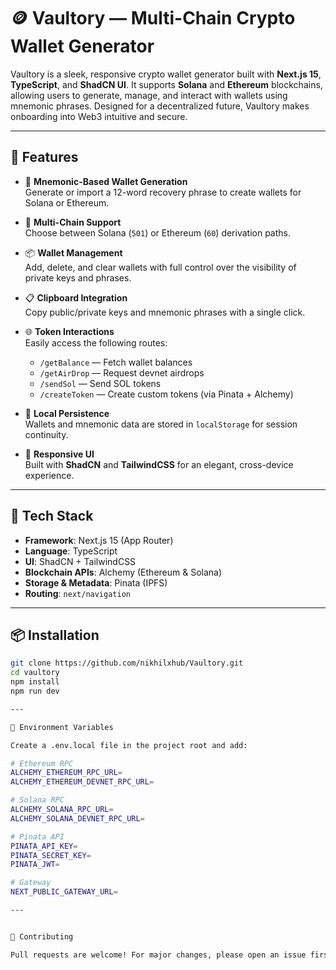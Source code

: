 # 🪙 Vaultory — Multi-Chain Crypto Wallet Generator  

Vaultory is a sleek, responsive crypto wallet generator built with **Next.js 15**, **TypeScript**, and **ShadCN UI**. It supports **Solana** and **Ethereum** blockchains, allowing users to generate, manage, and interact with wallets using mnemonic phrases. Designed for a decentralized future, Vaultory makes onboarding into Web3 intuitive and secure.  

---

## 🚀 Features  

- 🔐 **Mnemonic-Based Wallet Generation**  
  Generate or import a 12-word recovery phrase to create wallets for Solana or Ethereum.  

- 🧠 **Multi-Chain Support**  
  Choose between Solana (`501`) or Ethereum (`60`) derivation paths.  

- 📦 **Wallet Management**  
  Add, delete, and clear wallets with full control over the visibility of private keys and phrases.  

- 📋 **Clipboard Integration**  
  Copy public/private keys and mnemonic phrases with a single click.  

- 🌐 **Token Interactions**  
  Easily access the following routes:  
  - `/getBalance` — Fetch wallet balances  
  - `/getAirDrop` — Request devnet airdrops  
  - `/sendSol` — Send SOL tokens  
  - `/createToken` — Create custom tokens (via Pinata + Alchemy)  

- 💾 **Local Persistence**  
  Wallets and mnemonic data are stored in `localStorage` for session continuity.  

- 🎨 **Responsive UI**  
  Built with **ShadCN** and **TailwindCSS** for an elegant, cross-device experience.  

---

## 🧱 Tech Stack  

- **Framework**: Next.js 15 (App Router)  
- **Language**: TypeScript  
- **UI**: ShadCN + TailwindCSS  
- **Blockchain APIs**: Alchemy (Ethereum & Solana)  
- **Storage & Metadata**: Pinata (IPFS)  
- **Routing**: `next/navigation`  

---

## 📦 Installation  

```bash
git clone https://github.com/nikhilxhub/Vaultory.git
cd vaultory
npm install
npm run dev

---

🔧 Environment Variables

Create a .env.local file in the project root and add:

# Ethereum RPC
ALCHEMY_ETHEREUM_RPC_URL=
ALCHEMY_ETHEREUM_DEVNET_RPC_URL=

# Solana RPC
ALCHEMY_SOLANA_RPC_URL=
ALCHEMY_SOLANA_DEVNET_RPC_URL=

# Pinata API
PINATA_API_KEY=
PINATA_SECRET_KEY=
PINATA_JWT=

# Gateway
NEXT_PUBLIC_GATEWAY_URL=

---


🤝 Contributing

Pull requests are welcome! For major changes, please open an issue first to discuss what you’d like to change.